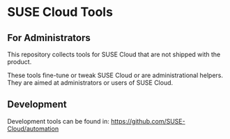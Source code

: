 SUSE Cloud Tools
================

## For Administrators

This repository collects tools for SUSE Cloud that are not shipped with the product.

These tools fine-tune or tweak SUSE Cloud or are administrational helpers. They are aimed at administrators or users of SUSE Cloud.

## Development

Development tools can be found in: https://github.com/SUSE-Cloud/automation
